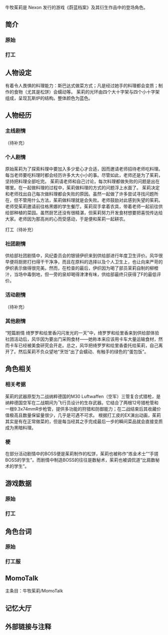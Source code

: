 牛牧茱莉是 Nexon 发行的游戏《蔚蓝档案》及其衍生作品中的登场角色。

## 简介

### 原始

### 打工

## 人物设定
有着令人畏惧的料理能力：斯巴达式做菜方式；凡是经过她手的料理都会变质；制作的食物（尤其是松饼）会蠕动等。
茱莉的光环由四个大十字架与四个小十字架组成，呈现瓦斯炉的结构。整体颜色为蓝色。

## 人物经历

### 主线剧情
（待补充）

### 个人剧情
原始茱莉为了探索料理中要加入多少爱心才合适，因而邀请老师招待老师吃料理。每当老师要吃料理时都会经历许多大大小小的事。尽管如此，老师还是为了茱莉，坚持把料理全部吃完。
茱莉请老师和自己讨论，每次料理都做失败的问题是出在哪里。在一起做料理的过程中，茱莉做料理的方式的问题浮上水面了。
茱莉决定和老师找出自己每次做料理都会失败的原因。虽然一起做了许多尝试寻找问题所在，但不管用什么方法，茱莉做料理就是会失败。老师鼓励对此感到失望的茱莉。
老师受茱莉邀请前往格黑娜的学生餐厅。茱莉双手拿着农具，带着老师一起前往供给部种植的菜园。虽然厨艺还没有很精湛，但茱莉努力开发食材想要把喜悦传达给大家。老师因为那高尚的心而受感动，于是便和茱莉一起耕农。

打工（待补充）

### 社团剧情
供给部社团剧情中，风纪委员会的银镜伊织来到供给部进行年度卫生评价。风华很早便将厨房打扫得干干净净，而且在原料的选择以及个人卫生上，也让向来严苛的伊织表示做得很完美。然而，在检查的最后，伊织因为喝了部员茉莉自制的柳橙汁，当场中毒倒地，但一旁的泉却喝得津津有味，供给部最终只获得了F的最低评价。

### 活动剧情
（待补充）

### 其他剧情
“短篇剧情 绮罗罗和绘里香闪闪发光的一天”中，绮罗罗和绘里香来到供给部体验社团活动后，风华因为要出门采购食材——她称本来应该用卡车大量运输食材，然而卡车已经被美食研究会开走。总之，风华把绮罗罗和绘里香委托给茱莉，自己离开了。然后茱莉不负众望地“烹饪”出了会蠕动、有触手的绿色的“蛋包饭”。

## 角色相关

### 相关考据
茱莉的武器原型为二战纳粹德国的M30 Luftwaffen（空军）三管复合式猎枪，是纳粹德国空军在二战期间为飞行员设计的生存武器。它结合了两根12号猎枪管和一根9.3x74mmR步枪管，提供多功能的狩猎和防御能力；在二战结束后其收藏价值极高且数量保留量很少，几乎是可遇不可求。
根据打工皮的EX演出动画，茱莉其实是有在正常做菜的，但是每当经其之手完成最后一步的瞬间菜品就会直接变质成为黑暗料理。

### 梗
在部分活动剧情中的BOSS便是茱莉制作的松饼，茱莉也被称作“炼金术士”“手搓BOSS的学生”。而剧情中制造BOSS的往往是数秘术，茱莉也被调侃道“比肩数秘术的学生”。

## 游戏数据

### 原始

### 打工

## 角色台词

### 原始

### 打工服

## MomoTalk
主条目：牛牧茱莉/MomoTalk

## 记忆大厅

		

## 外部链接与注释